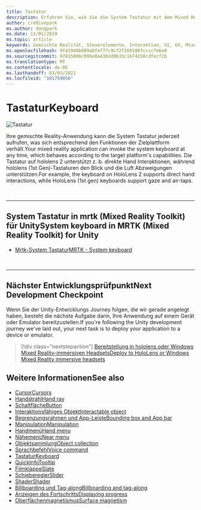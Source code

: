 ```yaml
---
title: Tastatur
description: Erfahren Sie, wie Sie die System Tastatur mit dem Mixed Reality Toolkit aufrufen und verwenden.
author: cre8ivepark
ms.author: dongpark
ms.date: 11/01/2019
ms.topic: article
keywords: Gemischte Realität, Steuerelemente, Interaktion, UI, UX, Mixed Reality-Headset, Windows Mixed Reality-Headset, Virtual Reality-Headset, hololens, Tastatur, mrtk, Mixed Reality Toolkit
ms.openlocfilehash: 9f42940b689a8fef77c9cf2f269100fccccfe6e0
ms.sourcegitcommit: 97815006c09be0a43b3d9b33c1674150cdfecf2b
ms.translationtype: MT
ms.contentlocale: de-DE
ms.lasthandoff: 03/03/2021
ms.locfileid: "101759856"
---
```

# <a name="keyboard"></a><span data-ttu-id="c47b6-104">Tastatur</span><span class="sxs-lookup"><span data-stu-id="c47b6-104">Keyboard</span></span>

![Tastatur](images/UX_Hero_Keyboard.jpg)

<span data-ttu-id="c47b6-106">Ihre gemischte Reality-Anwendung kann die System Tastatur jederzeit aufrufen, was sich entsprechend den Funktionen der Zielplattform verhält.</span><span class="sxs-lookup"><span data-stu-id="c47b6-106">Your mixed reality application can invoke the system keyboard at any time, which behaves according to the target platform's capabilities.</span></span> <span data-ttu-id="c47b6-107">Die Tastatur auf hololens 2 unterstützt z. b. direkte Hand Interaktionen, während hololens (1st Gen)-Tastaturen den Blick und die Luft Abzweigungen unterstützen.</span><span class="sxs-lookup"><span data-stu-id="c47b6-107">For example, the keyboard on HoloLens 2 supports direct hand interactions, while HoloLens (1st gen) keyboards support gaze and air-taps.</span></span>

<br>

---

## <a name="system-keyboard-in-mrtk-mixed-reality-toolkit-for-unity"></a><span data-ttu-id="c47b6-108">System Tastatur in mrtk (Mixed Reality Toolkit) für Unity</span><span class="sxs-lookup"><span data-stu-id="c47b6-108">System keyboard in MRTK (Mixed Reality Toolkit) for Unity</span></span>

* [<span data-ttu-id="c47b6-109">Mrtk-System Tastatur</span><span class="sxs-lookup"><span data-stu-id="c47b6-109">MRTK - System keyboard</span></span>](https://docs.microsoft.com/windows/mixed-reality/mrtk-docs/features/ux-building-blocks/system-keyboard.md)

<br>

---

## <a name="next-development-checkpoint"></a><span data-ttu-id="c47b6-110">Nächster Entwicklungsprüfpunkt</span><span class="sxs-lookup"><span data-stu-id="c47b6-110">Next Development Checkpoint</span></span>

<span data-ttu-id="c47b6-111">Wenn Sie der Unity-Entwicklungs Journey folgen, die wir gerade angelegt haben, besteht die nächste Aufgabe darin, Ihre Anwendung auf einem Gerät oder Emulator bereitzustellen.</span><span class="sxs-lookup"><span data-stu-id="c47b6-111">If you're following the Unity development journey we've laid out, your next task is to deploy your application to a device or emulator.</span></span> 

> [!div class="nextstepaction"]
> [<span data-ttu-id="c47b6-112">Bereitstellung in hololens oder Windows Mixed Reality-immersiven Headsets</span><span class="sxs-lookup"><span data-stu-id="c47b6-112">Deploy to HoloLens or Windows Mixed Reality immersive headsets</span></span>](../develop/platform-capabilities-and-apis/using-visual-studio.md)

## <a name="see-also"></a><span data-ttu-id="c47b6-113">Weitere Informationen</span><span class="sxs-lookup"><span data-stu-id="c47b6-113">See also</span></span>

* [<span data-ttu-id="c47b6-114">Cursor</span><span class="sxs-lookup"><span data-stu-id="c47b6-114">Cursors</span></span>](cursors.md)
* [<span data-ttu-id="c47b6-115">Handstrahl</span><span class="sxs-lookup"><span data-stu-id="c47b6-115">Hand ray</span></span>](point-and-commit.md)
* [<span data-ttu-id="c47b6-116">Schaltfläche</span><span class="sxs-lookup"><span data-stu-id="c47b6-116">Button</span></span>](button.md)
* [<span data-ttu-id="c47b6-117">Interaktionsfähiges Objekt</span><span class="sxs-lookup"><span data-stu-id="c47b6-117">Interactable object</span></span>](interactable-object.md)
* [<span data-ttu-id="c47b6-118">Begrenzungsrahmen und App-Leiste</span><span class="sxs-lookup"><span data-stu-id="c47b6-118">Bounding box and App bar</span></span>](app-bar-and-bounding-box.md)
* [<span data-ttu-id="c47b6-119">Manipulation</span><span class="sxs-lookup"><span data-stu-id="c47b6-119">Manipulation</span></span>](direct-manipulation.md)
* [<span data-ttu-id="c47b6-120">Handmenü</span><span class="sxs-lookup"><span data-stu-id="c47b6-120">Hand menu</span></span>](hand-menu.md)
* [<span data-ttu-id="c47b6-121">Nähemenü</span><span class="sxs-lookup"><span data-stu-id="c47b6-121">Near menu</span></span>](near-menu.md)
* [<span data-ttu-id="c47b6-122">Objektsammlung</span><span class="sxs-lookup"><span data-stu-id="c47b6-122">Object collection</span></span>](object-collection.md)
* [<span data-ttu-id="c47b6-123">Sprachbefehl</span><span class="sxs-lookup"><span data-stu-id="c47b6-123">Voice command</span></span>](voice-input.md)
* [<span data-ttu-id="c47b6-124">Tastatur</span><span class="sxs-lookup"><span data-stu-id="c47b6-124">Keyboard</span></span>](keyboard.md)
* [<span data-ttu-id="c47b6-125">QuickInfo</span><span class="sxs-lookup"><span data-stu-id="c47b6-125">Tooltip</span></span>](tooltip.md)
* [<span data-ttu-id="c47b6-126">Filmklappe</span><span class="sxs-lookup"><span data-stu-id="c47b6-126">Slate</span></span>](slate.md)
* [<span data-ttu-id="c47b6-127">Schieberegler</span><span class="sxs-lookup"><span data-stu-id="c47b6-127">Slider</span></span>](slider.md)
* [<span data-ttu-id="c47b6-128">Shader</span><span class="sxs-lookup"><span data-stu-id="c47b6-128">Shader</span></span>](shader.md)
* [<span data-ttu-id="c47b6-129">Billboarding und Tag-along</span><span class="sxs-lookup"><span data-stu-id="c47b6-129">Billboarding and tag-along</span></span>](billboarding-and-tag-along.md)
* [<span data-ttu-id="c47b6-130">Anzeigen des Fortschritts</span><span class="sxs-lookup"><span data-stu-id="c47b6-130">Displaying progress</span></span>](progress.md)
* [<span data-ttu-id="c47b6-131">Oberflächenmagnetismus</span><span class="sxs-lookup"><span data-stu-id="c47b6-131">Surface magnetism</span></span>](surface-magnetism.md)
